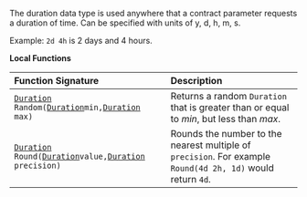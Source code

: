 The duration data type is used anywhere that a contract parameter requests a duration of time.  Can be specified with units of y, d, h, m, s.

Example: `2d 4h` is 2 days and 4 hours.

**Local Functions**

| Function Signature | Description |
| :--- | :--- |
| [`Duration`](Duration-Type) `Random(`[`Duration`](Duration-Type)` min, `[`Duration`](Duration-Type)` max)` | Returns a random `Duration` that is greater than or equal to *min*, but less than *max*. |
| [`Duration`](Duration) `Round(`[`Duration`](Duration)` value, `[`Duration`](Duration)` precision)` | Rounds the number to the nearest multiple of `precision`.  For example `Round(4d 2h, 1d)` would return `4d`. |
